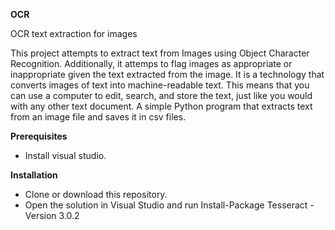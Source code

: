 **OCR**

OCR text extraction for images

This project attempts to extract text from Images using Object Character Recognition. Additionally, it attemps to flag images as appropriate or inappropriate given the text extracted from the image. 
It is a technology that converts images of text into machine-readable text. This means that you can use a computer to edit, search, and store the text, just like you would with any other text document.
A simple Python program that extracts text from an image file and saves it in csv files.

**Prerequisites**
* Install visual studio.
  
**Installation**
* Clone or download this repository.
* Open the solution in Visual Studio and run Install-Package Tesseract -Version 3.0.2


